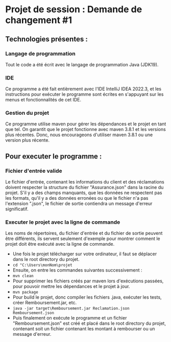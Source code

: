 # Projet de session : Demande de changement #1

## Technologies présentes :

### Langage de programmation

Tout le code a été écrit avec le langage de programmation Java (JDK19).

### IDE

Ce programme a été fait entièrement avec l'IDE IntelliJ IDEA 2022.3, et les instructions pour exécuter le programme sont écrites en s'appuyant sur les menus et fonctionnalités de cet IDE.

### Gestion du projet

Ce programme utilise maven pour gérer les dépendances et le projet en tant que tel. On garantit que le projet fonctionne 
avec maven 3.8.1 et les versions plus récentes. Donc, nous encourageons d'utiliser maven 3.8.1 ou une version plus récente.

## Pour executer le programme :

### Fichier d'entrée valide

Le fichier d'entrée, contenant les informations du client et des réclamations doivent respecter la structure du fichier 
"Assurance.json" dans la racine du projet. S'il y a des champs manquants, que les données ne respectent pas les formats, qu'il
y a des données erronées ou que le fichier n'a pas l'extension ".json", le fichier de sortie contiendra un message d'erreur
significatif.


### Executer le projet avec la ligne de commande

Les noms de répertoires, du fichier d'entrée et du fichier de sortie peuvent être différents, ils servent seulement d'exemple pour montrer comment
le projet doit être exécuté avec la ligne de commande.
- Une fois le projet télécharger sur votre ordinateur, il faut se déplacer dans le root directory du projet.
- `cd "C:\Users\monNom\projet`
- Ensuite, on entre les commandes suivantes successivement :
- `mvn clean`
- Pour supprimer les fichiers créés par maven lors d'exécutions passées, pour pouvoir mettre les dépendances et le projet
à jour.
- `mvn package`
- Pour build le projet, donc compiler les fichiers .java, exécuter les tests, créer Remboursement.jar, etc. 
- `java -jar target\Remboursement.jar Reclamation.json Remboursement.json`
- Puis finalement on exécute le programme et un fichier "Remboursement.json" est créé et placé dans le root directory du projet, 
contenant soit un fichier contenant les montant à rembourser ou un message d'erreur.